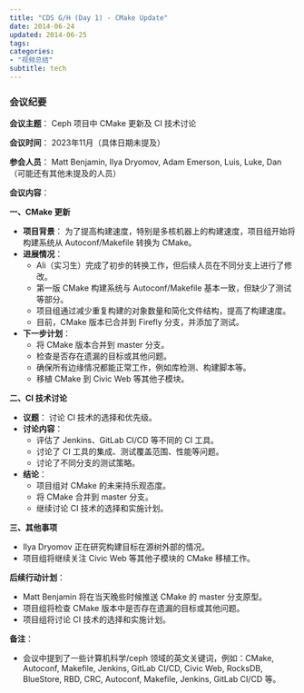 ```yaml
---
title: "CDS G/H (Day 1) - CMake Update"
date: 2014-06-24
updated: 2014-06-25
tags:
categories:
- "视频总结"
subtitle: tech
---
```




### 会议纪要

**会议主题**： Ceph 项目中 CMake 更新及 CI 技术讨论

**会议时间**： 2023年11月（具体日期未提及）

**参会人员**： Matt Benjamin, Ilya Dryomov, Adam Emerson, Luis, Luke, Dan（可能还有其他未提及的人员）

**会议内容**：

**一、CMake 更新**

*   **项目背景**： 为了提高构建速度，特别是多核机器上的构建速度，项目组开始将构建系统从 Autoconf/Makefile 转换为 CMake。
*   **进展情况**：
    *   Ali（实习生）完成了初步的转换工作，但后续人员在不同分支上进行了修改。
    *   第一版 CMake 构建系统与 Autoconf/Makefile 基本一致，但缺少了测试等部分。
    *   项目组通过减少重复构建的对象数量和简化文件结构，提高了构建速度。
    *   目前，CMake 版本已合并到 Firefly 分支，并添加了测试。
*   **下一步计划**：
    *   将 CMake 版本合并到 master 分支。
    *   检查是否存在遗漏的目标或其他问题。
    *   确保所有边缘情况都能正常工作，例如库检测、构建脚本等。
    *   移植 CMake 到 Civic Web 等其他子模块。

**二、CI 技术讨论**

*   **议题**： 讨论 CI 技术的选择和优先级。
*   **讨论内容**：
    *   评估了 Jenkins、GitLab CI/CD 等不同的 CI 工具。
    *   讨论了 CI 工具的集成、测试覆盖范围、性能等问题。
    *   讨论了不同分支的测试策略。
*   **结论**：
    *   项目组对 CMake 的未来持乐观态度。
    *   将 CMake 合并到 master 分支。
    *   继续讨论 CI 技术的选择和实施计划。

**三、其他事项**

*   Ilya Dryomov 正在研究构建目标在源树外部的情况。
*   项目组将继续关注 Civic Web 等其他子模块的 CMake 移植工作。

**后续行动计划**：

*   Matt Benjamin 将在当天晚些时候推送 CMake 的 master 分支原型。
*   项目组将检查 CMake 版本中是否存在遗漏的目标或其他问题。
*   项目组将讨论 CI 技术的选择和实施计划。

**备注**：

*   会议中提到了一些计算机科学/ceph 领域的英文关键词，例如：CMake, Autoconf, Makefile, Jenkins, GitLab CI/CD, Civic Web, RocksDB, BlueStore, RBD, CRC, Autoconf, Makefile, Jenkins, GitLab CI/CD 等。
